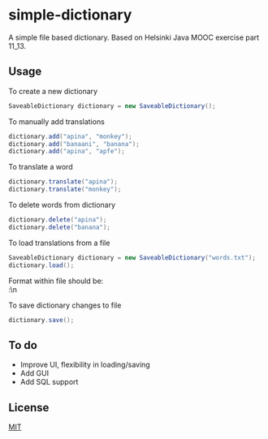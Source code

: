# simple-dictionary

A simple file based dictionary. Based on Helsinki Java MOOC exercise part 11_13.

## Usage

To create a new dictionary

```java
SaveableDictionary dictionary = new SaveableDictionary();
```

To manually add translations

```java
dictionary.add("apina", "monkey");
dictionary.add("banaani", "banana");
dictionary.add("apina", "apfe");
```

To translate a word

```java
dictionary.translate("apina");
dictionary.translate("monkey");
```

To delete words from dictionary

```java
dictionary.delete("apina");
dictionary.delete("banana");
```

To load translations from a file

```java
SaveableDictionary dictionary = new SaveableDictionary("words.txt");
dictionary.load();
```

Format within file should be:  
<word>:<word>\n

To save dictionary changes to file

```java
dictionary.save();
```

## To do

- Improve UI, flexibility in loading/saving
- Add GUI
- Add SQL support

## License
[MIT](https://choosealicense.com/licenses/mit/)
